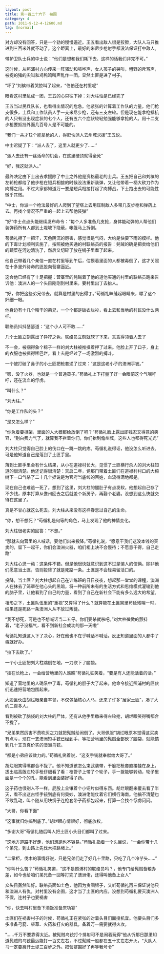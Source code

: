 ```yaml
---
layout: post
title: 第一百二十六节　被围
category: 4
path: 2011-9-12-4-12600.md
tag: [normal]
---
```


对方却没有回答，只是一个劲的慢慢逼近。王五看出敌人很是狡猾，大队人马只推进到三百米外就不动了。这个距离上，最好的米尼步枪射手都没法保证打中敌人。

带护卫队士兵的中士说：“他们是想和我们耗下去，这样的话我们非完不可。”

这时候，从照浦村方向传来一阵骚动和喧哗声，女人孩子的哭叫，粗野的斥骂声，被捉的猪的尖叫和鸡鸭鸣叫声乱作一团。显然土匪是进了村子。

“坏了”刘槟带着哭腔叫了起来，“伯伯还在村里呢”

眼看这村里乱成一团，王五的心只往下掉：刘大柱怕是已经完了

王五当过民兵队长，也看得出情况的危急。他紧张的计算着工作队的力量。他们枪支很多，士兵和工作队员人手一支米尼步枪，还有三支左轮。但是现在能拿枪抵抗的人只有没出现症状的七个人，还有五六个症状较轻勉强能够拿抢的人。用十二支步枪要抵挡外面几百号人是不可能的。

“我们一共才12个能拿枪的人，得赶快派人去州城求援”王五说。

中士迟疑了下：“派人去了，这里人就更少了……”

“派人去还有一丝活命的机会，在这里硬顶就得全死”

“好，我这就派人。”

最终决定由下士出去求援除了中士之外他是资格最老的士兵。王五把自己和刘槟的左轮枪都给了他步枪在短兵相接的时候没法重新装弹，又让他带着一柄大砍刀作为肉搏之用。不过大家都知道万一要是短兵相接打起了肉搏战，下士跑出去的可能性微乎其微。

“中士，你派一个枪法最好的人爬到了望塔上去用压制敌人多带几支步枪和弹药上去。再找个情况不严重的一起上去帮他装弹”

“好”中士点点头能继续发布命令：“每个人多准备几支抢，身体能动弹的人帮他们装弹药所有人都到土堤坡下隐蔽，帐篷马上拆倒。

苟循礼擦了一把汗，天色阴沉的厉害，感觉很是气闷，大约是快要下雨的模样。他的下毒计划顺利实施了，按照被他买通的村联络员的报告：髡贼的确是把卖给他们的蔬菜在河边清洗了，然后又切碎了放在锅子里煮了起来。

他自己带着几个亲信一直在村里等到午后，估摸着里面的人都被毒倒了，这才关照在十多里外待命的匪股向营寨逼近。

这会他已经有了十足把握：营寨里的髡贼着了他的道他买通的村里的联络员跑来告诉他：澳洲人的一个头目刚刚到村里来，要村里出丁去抬人。

“好，你把这些弟兄带去，就算是村里的出得丁。”苟循礼眯缝起眼睛来，瞟了这个奸细一眼。

他身边有十几个精干的弟兄，一个个都是破衣烂衫，看上去和当地的村民没什么两样。

联络员抖抖瑟瑟道：“这个小人可不敢……”

几个土匪立刻露出了狰狞之色，联络员立刻就软了下来，乖乖得领着人去了

不一会，被捆得象个粽子一样的刘大柱被推搡着押了过来。他脸上开了口子，身上的衣服也被撕得稀巴烂。看上去是经过了一场激烈的搏斗。

一个被打破了鼻子的小土匪把枪套递了过来：“这是这老小子的澳洲手铳。”

“嗯，没了火器，也就是一个普通蛮子。”苟循礼上下打量了好一会眼前这个气喘吁吁，还在流血的俘虏。

“叫什么？”

“刘大柱。”

“你是工作队的头？”

“是又怎么样？”

“你急着要担架，里面的人大概都给放倒了吧？”苟循礼脸上露出即残忍又得意的笑容，“别白费力气了，就算我不拦着你们，你们抬到儋州城，这些人也都得死光光”

刘大柱只觉得自己脸上的伤口在一跳一跳的疼。苟循礼说得话，他没怎么听进去。可是他知道自己是落到了土匪手里。

落到土匪手里会有什么结果，从小在道禄村长大，见惯了土匪横行杀人的刘大柱知道的很清楚。他还记得很清楚：天启二年，党那门带着土匪们在道禄村村口的大榕树下一口气杀了二十几个据说是为官府当底线的百姓，血流得满地都是。

现在自己也难逃一死了。想到了这里，刘大柱的腿肚子有点发软。他想起自己存了不少钱，原本打算从儋州回去之后就盖个新房子，再娶个老婆。没想到这么快就交待在这里了。

真是不甘心就这么死去。刘大柱从来没有这样眷恋过自己的生命。

“你，想不想死？”苟循礼是何等的角色，马上发现了他的神情变化。

刘大柱很老实的回答：“不想。”

“那就去向营里的人喊话，要他们出来投降。”苟循礼说，“愿意干我们这没本钱的买卖的，留下一起干，你们会澳洲火器，咱们柜上决不会慢待；不愿意干得，自己走路”

刘大柱心思一动：这条件不错。但是他很快就意识到这不过是骗人的伎俩。除非他们愿意当土匪，否则投降了就是死路一条。土匪是不会轻易留活口的。

投降，当土匪？刘大柱想起自己在训练班的日日夜夜，想起那一堂堂的课程，澳洲人在抹去了笼罩在他心头的黑暗，将一种前所未有的生活方式和思维模式灌输到他的脑子里，让他看到了自己的力量，看到了自己在新社会下能有多么远大的希望。

相形之下，土匪队伍里的“重视”又算得了什么？就算能在土匪窝里苟延残喘一时，结果还是死路一条澳洲人从不放过叛徒。

“我不想死，可是也不想喊话当二五仔。你们要杀就杀吧。”刘大柱微微的颤抖着，“老子没福气，看不到新社会成功的那一天啦”

苟循礼知道这人下了决心，好在他也不在乎喊话不喊话。反正知道里面的人都中了毒就好办。

“拉下去砍了。”

一个小土匪把刘大柱踹倒在地，一刀砍下了脑袋。

“挂在长枪上，一会给营地里的人瞧瞧”苟循礼狂笑着，“要是有人还能活着的话。”

知道了营地里的人确系中了毒，苟循礼的胆子大了起来。他命令接近照浦村的匪伙们迅速把营地包围起来。

大股匪伙由胡烂眼亲自率领，不仅包括核心人马，还来了许多“居家土匪”，凑了大约二百多人。

看到被砍了脑袋的刘大柱的尸体，还有从他手里缴来得左轮抢，胡烂眼笑得嘴都合不拢了。

“兄弟果然厉害不费吹灰之力就把髡贼给闹倒了。大哥佩服”胡烂眼原本觉得这买卖有点亏，现在一支澳洲短手铳已经到手，等把营地里的髡贼全部砍了脑袋，就能搞到几十支货真价实的澳洲鸟铳。

“都是小弟应该效力的。”苟循礼笑着说，“这支手铳就奉献给大哥了。”

胡烂眼笑得嘴都合不拢了。他不知道该怎么束武装带，干脆把枪套直接挂在身上，拔出临高版左轮手枪仔细看了看：枪管子上带了个轮子，手一拨能够转动，轮子里面是一个个的孔，能看到里面装好得子药。

这子药也很别人不一样，屁股上全镶着个小铜片似得东西。胡烂眼翻来覆去看了半天，看不出这古怪手铳到底有何奥妙，澳洲佬能仗着它们横行海南。他搞不清楚也不敢乱动，叫个随从用块绸子连枪套带子药都包起来，打算一会找个俘虏问问。

“大哥，你看下面”

“这事就归你搞到底了。”胡烂眼心情很好，彻底放权。

“多谢大哥”苟循礼随后叫人把土匪小头目们都叫了过来。

“这地方道路不好走，他们想跑也不容易。”苟循礼指着一个头目说，“一会你带十几个弟兄，到山路上先伐木把路堵上。”

“二掌柜，伐木的事情好说，只是兄弟们走了好几十里路，只吃了几个冷芋头……”

“你叫什么苦？”苟循礼笑道，“这不是照浦村的联络员吗？，他专门给髡贼备粮办差，如今也给咱们弟兄备一回等打完了澳洲佬，还得叫他备上女人”

众头目轰然叫好。联络员面如土色，他因为贪图银子，又听苟循礼再三保证说他只和澳洲人有仇，对村里没有企图，这才当了土匪的内应。没想到苟循礼要灭澳洲人不假，连村子也要祸害

“你，快去叫村里备下酒饭准备庆功宴”

土匪们在祸害村子的时候，苟循礼正在紧张的对着头目们面授机宜。他要头目们多多准备弓箭、柴草、火药和打火的器具，备着万一需要就得火攻。

“……千万不要靠得太近。被髡贼鸟铳打个排射可不是闹着玩得”他从忻那日那里知道髡贼的鸟铳最远能打一百丈左右，不过髡贼一般都在五十丈左右开火，“大队人马一定要离开土堤三百步之外。把营寨围好了再等我号令”

